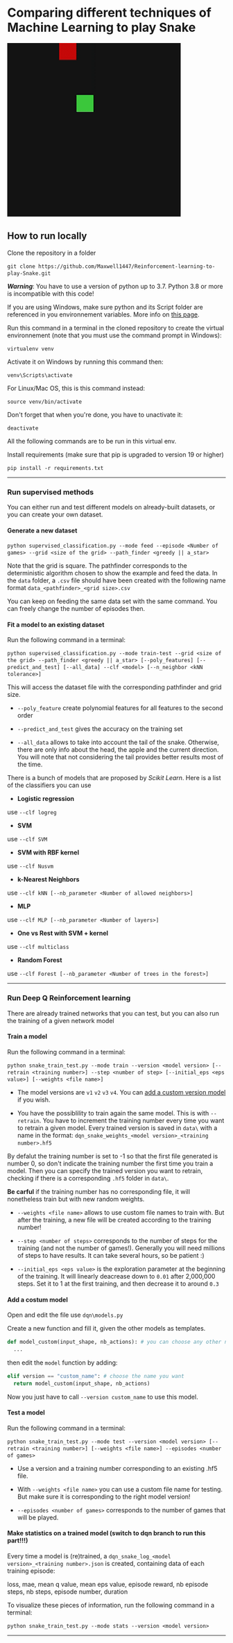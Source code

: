 # Comparing different techniques of Machine Learning to play Snake

![](res/v3.gif)

## How to run locally

Clone the repository in a folder

```
git clone https://github.com/Maxwell1447/Reinforcement-learning-to-play-Snake.git
```

***Warning***: You have to use a version of python up to 3.7. Python 3.8 or more is incompatible with this code!

If you are using Windows, make sure python and its Script folder are referenced in you environnement variables. More info on [this page](https://www.architectryan.com/2018/03/17/add-to-the-path-on-windows-10/).

Run this command in a terminal in the cloned repository to create the virtual environnement (note that you must use the command prompt in Windows):

```
virtualenv venv
```

Activate it on Windows by running this command then:

```
venv\Scripts\activate
```

For Linux/Mac OS, this is this command instead:

```
source venv/bin/activate
```

Don't forget that when you're done, you have to unactivate it:

```
deactivate
```

All the following commands are to be run in this virtual env.

Install requirements (make sure that pip is upgraded to version 19 or higher)

```
pip install -r requirements.txt
```

***

### Run supervised methods

You can either run and test different models on already-built datasets, or you can create your own dataset.

#### Generate a new dataset

```
python supervised_classification.py --mode feed --episode <Number of games> --grid <size of the grid> --path_finder <greedy || a_star>
```
Note that the grid is square. The pathfinder corresponds to the deterministic algorithm chosen to show the example and feed the data.
In the ```data``` folder, a ```.csv``` file should have been created with the following name format ```data_<pathfinder>_<grid size>.csv```

You can keep on feeding the same data set with the same command. You can freely change the number of episodes then.

#### Fit a model to an existing dataset

Run the following command in a terminal:
```
python supervised_classification.py --mode train-test --grid <size of the grid> --path_finder <greedy || a_star> [--poly_features] [--predict_and_test] [--all_data] --clf <model> [--n_neighbor <kNN tolerance>]
```
This will access the dataset file with the corresponding pathfinder and grid size.

+ ```--poly_feature``` create polynomial features for all features to the second order

+ ```--predict_and_test``` gives the accuracy on the training set

+ ```--all_data``` allows to take into account the tail of the snake. Otherwise, there are only info about the head, the apple and the current direction. You will note that not considering the tail provides better results most of the time.


There is a bunch of models that are proposed by *Scikit Learn*. Here is a list of the classifiers you can use

+ **Logistic regression**

use ```--clf logreg```

+ **SVM**

use ```--clf SVM```

+ **SVM with RBF kernel**

use ```--clf Nusvm```

+ **k-Nearest Neighbors**

use ```--clf kNN [--nb_parameter <Number of allowed neighbors>]```

+ **MLP**

use ```--clf MLP [--nb_parameter <Number of layers>]```

+ **One vs Rest with SVM + kernel**

use ```--clf multiclass```

+ **Random Forest**

use ```--clf Forest [--nb_parameter <Number of trees in the forest>]```

***

### Run Deep Q Reinforcement learning

There are already trained networks that you can test, but you can also run the training of a given network model

#### Train a model

Run the following command in a terminal:
```
python snake_train_test.py --mode train --version <model version> [--retrain <training number>] --step <number of step> [--initial_eps <eps value>] [--weights <file name>]
```
+ The model versions are ```v1``` ```v2``` ```v3``` ```v4```. You can [add a custom version model](#custom) if you wish.

+ You have the possiblility to train again the same model. This is with ```--retrain```. You have to increment the training number every time you want to retrain a given model. Every trained version is saved in ```data\``` with  a name in the format: ```dqn_snake_weights_<model version>_<training number>.hf5```

By defalut the training number is set to -1 so that the first file generated is number 0, so don't indicate the training number the first time you train a model. Then you can specify the trained version you want to retrain, checking if there is a corresponding ```.hf5``` folder in ```data\```.

**Be carful** if the training number has no corresponding file, it will nonetheless train but with new random weights.

+ ```--weights <file name>``` allows to use custom file names to train with. But after the training, a new file will be created according to the training number!

+ ```--step <number of steps>``` corresponds to the number of steps for the training (and not the number of games!). Generally you will need millions of steps to have results. It can take several hours, so be patient :)

+ ```--initial_eps <eps value>``` is the exploration parameter at the beginning of the training. It will linearly deacrease down to ```0.01``` after 2,000,000 steps. Set it to 1 at the first training, and then decrease it to around ```0.3```

#### Add a costum model <a name="custom"></a>

Open and edit the file use ```dqn\models.py```

Create a new function and fill it, given the other models as templates.
```python
def model_custom(input_shape, nb_actions): # you can choose any other name
  ...
```

then edit the ```model``` function by adding:
```python
elif version == "custom_name": # choose the name you want
  return model_custom(input_shape, nb_actions)
```

Now you just have to call ```--version custom_name``` to use this model.

#### Test a model

Run the following command in a terminal:
```
python snake_train_test.py --mode test --version <model version> [--retrain <training number>] [--weights <file name>] --episodes <number of games>
```

+ Use a version and a training number corresponding to an existing .hf5 file.

+ With ```--weights <file name>``` you can use a custom file name for testing. But make sure it is corresponding to the right model version!

+ ```--episodes <number of games>``` corresponds to the number of games that will be played.

#### Make statistics on a trained model (switch to dqn branch to run this part!!!)

Every time a model is (re)trained, a ```dqn_snake_log_<model version>_<training number>.json``` is created, containing data of each training episode: 

loss, mae, mean q value, mean eps value, episode reward, nb episode steps,  nb steps,  episode number, duration

To visualize these pieces of information, run the following command in a terminal:
```
python snake_train_test.py --mode stats --version <model version>
```

***

